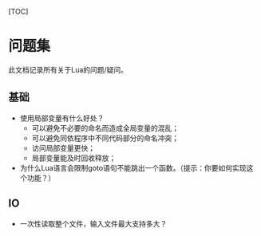[TOC]

# 问题集
此文档记录所有关于Lua的问题/疑问。



## 基础
* 使用局部变量有什么好处？
    * 可以避免不必要的命名而造成全局变量的混乱；
    * 可以避免同依程序中不同代码部分的命名冲突；
    * 访问局部变量更快；
    * 局部变量能及时回收释放；
*  为什么Lua语言会限制goto语句不能跳出一个函数。（提示：你要如何实现这个功能？）

## IO
* 一次性读取整个文件，输入文件最大支持多大？